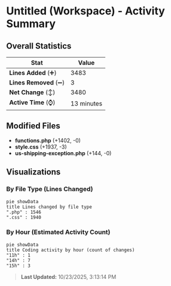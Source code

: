 # Untitled (Workspace) - Activity Summary 

## Overall Statistics

| Stat                   | Value                                                             |
| ---------------------- | ----------------------------------------------------------------- |
| **Lines Added** (➕)   | 3483                                          |
| **Lines Removed** (➖) | 3                                        |
| **Net Change** (↕)    | 3480                |
| **Active Time** (⌚)   | 13 minutes |


## Modified Files
- **functions.php** (+1402, -0)
- **style.css** (+1937, -3)
- **us-shipping-exception.php** (+144, -0)

## Visualizations

### By File Type (Lines Changed)

```mermaid
pie showData
title Lines changed by file type
".php" : 1546
".css" : 1940
```

### By Hour (Estimated Activity Count)

```mermaid
pie showData
title Coding activity by hour (count of changes)
"11h" : 1
"14h" : 7
"15h" : 3
```


> **Last Updated:** 10/23/2025, 3:13:14 PM